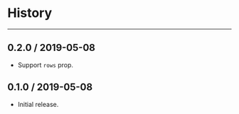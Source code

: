 # History
----

## 0.2.0 / 2019-05-08

- Support `rows` prop.

## 0.1.0 / 2019-05-08

- Initial release.